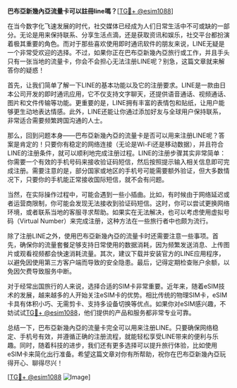 **巴布亞新幾內亞流量卡可以註冊line嗎？**[[TG💪+ @esim1088](https://t.me/s/esim1088)]

在当今数字化飞速发展的时代，社交媒体已经成为人们日常生活中不可或缺的一部分。无论是用来保持联系、分享生活点滴，还是获取资讯和娱乐，社交平台都扮演着极其重要的角色。而对于那些喜欢使用即时通讯软件的朋友来说，LINE无疑是一个非常受欢迎的选择。不过，如果你正在巴布亞新幾內亞旅行或工作，并且手头只有一张当地的流量卡，你会不会担心无法注册LINE呢？别急，这篇文章就来解答你的疑惑！

首先，让我们简单了解一下LINE的基本功能以及它的注册要求。LINE是一款由日本公司开发的即时通讯应用，它不仅支持文字聊天，还提供语音通话、视频通话、图片和文件传输等功能。更重要的是，LINE拥有丰富的表情包和贴纸，让用户能够更生动地表达情感。此外，LINE还能让你通过添加好友与全球用户保持联系，非常适合需要频繁跨国沟通的人士。

那么，回到问题本身——巴布亞新幾內亞的流量卡是否可以用来注册LINE呢？答案是肯定的！只要你有稳定的网络连接（无论是Wi-Fi还是移动数据），并且符合LINE的注册条件，就可以顺利地完成注册过程。LINE的注册步骤其实非常简单：你需要一个有效的手机号码来接收验证码短信，然后按照提示输入相关信息即可完成注册。需要注意的是，部分国家或地区的手机号可能需要额外验证，但大多数情况下，只要你的手机能正常接收国际短信，就不会有问题。

当然，在实际操作过程中，可能会遇到一些小插曲。比如，有时候由于网络延迟或者运营商限制，你可能会发现无法接收到验证码短信。这时，你可以尝试更换网络环境，或者联系当地的客服寻求帮助。如果实在无法解决，也可以考虑使用虚拟号码（Virtual Number）来完成注册，这种方法在一些旅行者中也颇为流行。

除了注册LINE之外，使用巴布亞新幾內亞的流量卡时还需要注意一些事项。首先，确保你的流量套餐足够支持日常使用的数据消耗，因为频繁发送消息、上传图片或观看视频都会快速消耗流量。其次，建议下载并安装官方的LINE应用程序，以避免因使用第三方客户端而导致的安全隐患。最后，记得定期检查账户余额，以免因欠费导致服务中断。

对于经常出国旅行的人来说，选择合适的SIM卡非常重要。近年来，随着eSIM技术的发展，越来越多的人开始关注eSIM卡的优势。相比传统的物理SIM卡，eSIM卡具有体积小巧、无需剪卡、支持多设备切换等优点。如果你对eSIM感兴趣，不妨试试[TG💪+ @esim1088](https://t.me/s/esim1088)，他们提供的产品和服务都非常专业可靠。

总结一下，巴布亞新幾內亞的流量卡完全可以用来注册LINE。只要确保网络稳定、手机号有效，并遵循正确的注册流程，就能轻松享受LINE带来的便利与乐趣。同时，随着科技的进步，我们还有更多选择可以提升旅行体验，比如使用eSIM卡来简化出行准备。希望这篇文章对你有所帮助，祝你在巴布亞新幾內亞玩得开心、聊得尽兴！

[[TG💪+ @esim1088](https://t.me/s/esim1088) ![Image](https://i.postimg.cc/4NQfJmqS/Snipaste-2025-05-13-00-14-12.png)]